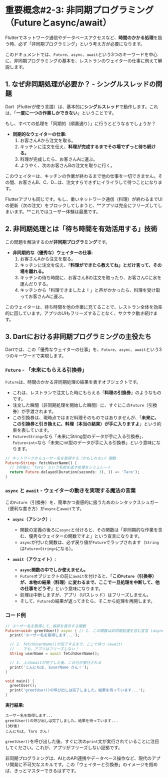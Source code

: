 # 重要概念#2-3: 非同期プログラミング（Futureとasync/await）

Flutterでネットワーク通信やデータベースアクセスなど、**時間のかかる処理**を扱う時、必ず「非同期プログラミング」という考え方が必要になります。

このドキュメントでは、`Future`、`async`、`await`という3つのキーワードを中心に、非同期プログラミングの基本を、レストランのウェイターの仕事に例えて解説します。

## 1. なぜ非同期処理が必要か？ - シングルスレッドの問題

Dart（Flutterが使う言語）は、基本的に**シングルスレッド**で動作します。これは、「**一度に一つの作業しかできない**」ということです。

もし、すべての処理を「同期的（順番通り）」に行うとどうなるでしょうか？

*   **同期的なウェイターの仕事:**
    1.  お客さんAから注文を取る。
    2.  キッチンに注文を伝え、**料理が完成するまでその場でずっと待ち続ける。**
    3.  料理が完成したら、お客さんAに運ぶ。
    4.  ようやく、次のお客さんBの注文を取りに行く。

このウェイターは、キッチンの作業が終わるまで他の仕事を一切できません。その間、お客さんB、C、D...は、注文すらできずにイライラして待つことになります。

Flutterアプリも同じです。もし、重いネットワーク通信（料理）が終わるまでUIの更新（次の注文）をブロックしてしまうと、**アプリは完全にフリーズしてしまいます。**これではユーザー体験は最悪です。

## 2. 非同期処理とは「待ち時間を有効活用する」技術

この問題を解決するのが**非同期プログラミング**です。

*   **非同期的な（優秀な）ウェイターの仕事:**
    1.  お客さんAから注文を取る。
    2.  キッチンに注文を伝え、「**料理ができたら教えてね」とだけ言って、その場を離れる。**
    3.  キッチンの待ち時間に、お客さんBの注文を取ったり、お客さんCに水を運んだりする。
    4.  キッチンから「料理できましたよ！」と声がかかったら、料理を受け取ってお客さんAに運ぶ。

このウェイターは、待ち時間を他の作業に充てることで、レストラン全体を効率的に回しています。アプリのUIもフリーズすることなく、サクサク動き続けます。

## 3. Dartにおける非同期プログラミングの主役たち

Dartでは、この「優秀なウェイターの仕事」を、`Future`、`async`、`await`という3つのキーワードで実現します。

### `Future` - 「未来にもらえる引換券」

`Future`は、時間のかかる非同期処理の結果を表すオブジェクトです。

*   これは、レストランで注文した時にもらえる「**料理の引換券**」のようなものです。
*   注文した瞬間（非同期処理を開始した瞬間）に、すぐにこの`Future`（引換券）が手渡されます。
*   この引換券は、現時点ではまだ料理そのものではありませんが、「**未来に、この引換券と引き換えに、料理（本当の結果）が手に入りますよ**」という約束を表しています。
*   `Future<String>`なら「未来にString型のデータが手に入る引換券」、`Future<int>`なら「未来にint型のデータが手に入る引換券」という意味になります。

```dart
// ネットワークからユーザー名を取得する（かもしれない）関数
Future<String> fetchUserName() {
  // 3秒後に 'Taro' という名前を返す処理をシミュレート
  return Future.delayed(Duration(seconds: 3), () => 'Taro');
}
```

### `async` と `await` - ウェイターの動きを実現する魔法の言葉

この`Future`（引換券）を、簡単かつ直感的に扱うためのシンタックスシュガー（便利な書き方）が`async`と`await`です。

*   **`async`（アシンク）:**
    *   関数の定義の後ろに`async`と付けると、その関数は「非同期的な作業を含む、優秀なウェイターの関数ですよ」という宣言になります。
    *   `async`が付いた関数は、必ず戻り値が`Future`でラップされます（`String`は`Future<String>`になる）。

*   **`await`（アウェイト）:**
    *   **`async`関数の中でしか使えません。**
    *   `Future`オブジェクトの前に`await`を付けると、「**この`Future`（引換券）が、本物の結果（料理）に変わるまで、ここで一旦処理を中断して、他の仕事をどうぞ**」という意味になります。
    *   処理は中断しますが、アプリ（UIスレッド）はフリーズしません。
    *   そして、`Future`の結果が返ってきたら、そこから処理を再開します。

### コード例

```dart
// ユーザー名を取得して、挨拶を表示する関数
Future<void> greetUser() async { // 1. この関数は非同期処理を含む宣言 (async)
  print('ユーザー名を取得します...');

  // 2. fetchUserName()が完了するまで、ここで待つ (await)
  //    でも、アプリはフリーズしない！
  String userName = await fetchUserName();

  // 3. 上のawaitが完了した後、この行が実行される
  print('こんにちは, $userName さん！');
}

void main() {
  greetUser();
  print('greetUser()の呼び出しは完了しました。結果を待っています...');
}
```

**実行結果:**
```
ユーザー名を取得します...
greetUser()の呼び出しは完了しました。結果を待っています...
(3秒後)
こんにちは, Taro さん！
```
`greetUser()`を呼び出した後、すぐに次の`print`文が実行されていることに注目してください。これが、アプリがフリーズしない証拠です。

非同期プログラミングは、AIとのAPI連携やデータベース操作など、現代のアプリ開発に不可欠なスキルです。この「ウェイターと引換券」のイメージを掴めば、きっとマスターできるはずです。